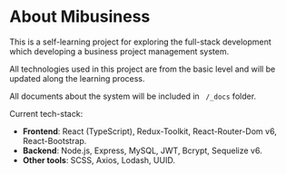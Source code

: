 # About Mibusiness

This is a self-learning project for exploring the full-stack development which developing a business project management system.

All technologies used in this project are from the basic level and will be updated along the learning process.

All documents about the system will be included in ` /_docs` folder.

Current tech-stack:

- **Frontend**: React (TypeScript), Redux-Toolkit, React-Router-Dom v6, React-Bootstrap.
- **Backend**: Node.js, Express, MySQL, JWT, Bcrypt, Sequelize v6.
- **Other tools**: SCSS, Axios, Lodash, UUID.
